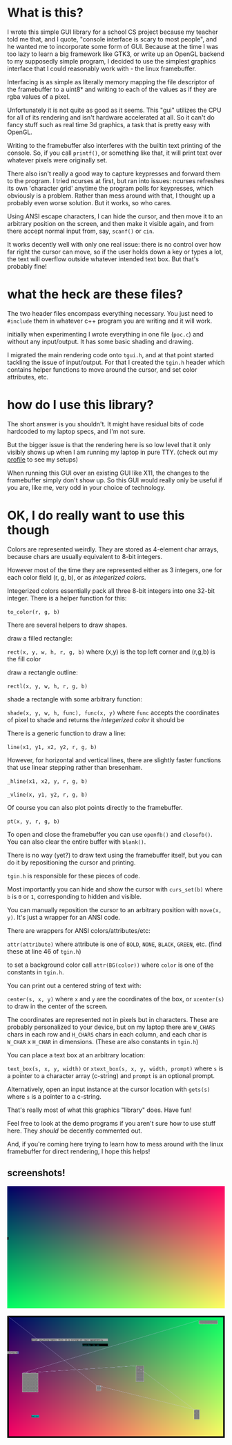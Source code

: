 # What is this?

I wrote this simple GUI library for a school CS project
because my teacher told me that, and I quote,
"console interface is scary to most people", and he wanted
me to incorporate some form of GUI. Because at the time I was
too lazy to learn a big framework like GTK3, or write up an
OpenGL backend to my supposedly simple program, I decided to
use the simplest graphics interface that I could reasonably
work with - the linux framebuffer.

Interfacing is as simple as literally memory mapping the file
descriptor of the framebuffer to a uint8\* and writing to each
of the values as if they are rgba values of a pixel.

Unfortunately it is not quite as good as it seems. This "gui"
utilizes the CPU for all of its rendering and isn't hardware
accelerated at all. So it can't do fancy stuff such as real
time 3d graphics, a task that is pretty easy with OpenGL.

Writing to the framebuffer also interferes with the builtin
text printing of the console. So, if you call `printf()`, or
something like that, it will print text over whatever pixels
were originally set.

There also isn't really a good way to capture keypresses
and forward them to the program. I tried ncurses at first, but
ran into issues: ncurses refreshes its own 'character grid'
anytime the program polls for keypresses, which obviously is
a problem. Rather than mess around with that, I thought up
a probably even worse solution. But it works, so who cares.

Using ANSI escape characters, I can hide the cursor, and then
move it to an arbitrary position on the screen, and then make
it visible again, and from there accept normal input from, say,
`scanf()` or `cin`.

It works decently well with only one real issue: there is no
control over how far right the cursor can move, so if the user
holds down a key or types a lot, the text will overflow outside
whatever intended text box. But that's probably fine!

# what the heck are these files?

The two header files encompass everything necessary.
You just need to `#include` them in whatever c++ program
you are writing and it will work.

initially when experimenting I wrote everything in one file
(`poc.c`) and without any input/output. It has some basic
shading and drawing.

I migrated the main rendering code onto `tgui.h`, and at that
point started tackling the issue of input/output. For that I
created the `tgin.h` header which contains helper functions
to move around the cursor, and set color attributes, etc.

# how do I use this library?

The short answer is you shouldn't. It might have residual
bits of code hardcoded to my laptop specs, and I'm not sure.

But the bigger issue is that the rendering here is so low
level that it only visibly shows up when I am running my
laptop in pure TTY. (check out my [profile](https://github.com/vmhl87)
to see my setups)

When running this GUI over an existing GUI like X11, the changes
to the framebuffer simply don't show up. So this GUI would really
only be useful if you are, like me, very odd in your choice of
technology.

# OK, I do really want to use this though

Colors are represented weirdly. They are stored as 4-element char
arrays, because chars are usually equivalent to 8-bit integers.

However most of the time they are represented either as 3 integers,
one for each color field (r, g, b), or as *integerized colors*.

Integerized colors essentially pack all three 8-bit integers into
one 32-bit integer. There is a helper function for this:

`to_color(r, g, b)`

There are several helpers to draw shapes.


draw a filled rectangle:

`rect(x, y, w, h, r, g, b)` where (x,y) is the top left corner
and (r,g,b) is the fill color


draw a rectangle outline:

`rectl(x, y, w, h, r, g, b)`


shade a rectangle with some arbitrary function:

`shade(x, y, w, h, func), func(x, y)` where `func` accepts the coordinates
of pixel to shade and returns the *integerized color* it should be


There is a generic function to draw a line:

`line(x1, y1, x2, y2, r, g, b)`


However, for horizontal and vertical lines, there are slightly faster
functions that use linear stepping rather than bresenham.

`_hline(x1, x2, y, r, g, b)`

`_vline(x, y1, y2, r, g, b)`


Of course you can also plot points directly to the framebuffer.

`pt(x, y, r, g, b)`


To open and close the framebuffer you can use `openfb()` and `closefb()`.
You can also clear the entire buffer with `blank()`.


There is no way (yet?) to draw text using the framebuffer itself, but
you can do it by repositioning the cursor and printing.

`tgin.h` is responsible for these pieces of code.


Most importantly you can hide and show the cursor with `curs_set(b)`
where `b` is `0` or `1`, corresponding to hidden and visible.


You can manually reposition the cursor to an arbitrary position with
`move(x, y)`. It's just a wrapper for an ANSI code.


There are wrappers for ANSI colors/attributes/etc:

`attr(attribute)` where attribute is one of `BOLD`, `NONE`, `BLACK`,
`GREEN`, etc. (find these at line 46 of `tgin.h`)

to set a background color call `attr(BG(color))` where `color` is one
of the constants in `tgin.h`.


You can print out a centered string of text with:

`center(s, x, y)` where `x` and `y` are the coordinates of the box,
or `xcenter(s)` to draw in the center of the screen.

The coordinates are represented not in pixels but in characters.
These are probably personalized to your device, but on my laptop there are
`W_CHARS` chars in each row and `H_CHARS` chars in each column, and each char
is `W_CHAR` x `H_CHAR` in dimensions. (These are also constants in `tgin.h`)


You can place a text box at an arbitrary location:

`text_box(s, x, y, width)` or `xtext_box(s, x, y, width, prompt)` where `s`
is a pointer to a character array (c-string) and `prompt` is an optional
prompt.

Alternatively, open an input instance at the cursor location with
`gets(s)` where `s` is a pointer to a c-string.


That's really most of what this graphics "library" does. Have fun!


Feel free to look at the demo programs if you aren't sure how to use
stuff here. They *should* be decently commented out.

And, if you're coming here trying to learn how to mess around with the
linux framebuffer for direct rendering, I hope this helps!

## screenshots!

![poc](assets/poc.png)

![demo](assets/demo.png)
